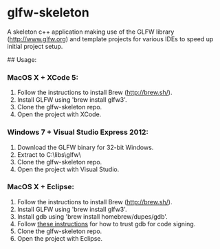 # glfw-skeleton

A skeleton c++ application making use of the GLFW library (http://www.glfw.org) and template projects for various IDEs to speed up initial project setup.

## Usage:

### MacOS X + XCode 5:

1. Follow the instructions to install Brew (http://brew.sh/).
2. Install GLFW using 'brew install glfw3'.
3. Clone the glfw-skeleton repo.
4. Open the project with XCode.

### Windows 7 + Visual Studio Express 2012:

1. Download the GLFW binary for 32-bit Windows.
2. Extract to C:\libs\glfw\
3. Clone the glfw-skeleton repo.
4. Open the project with Visual Studio.

### MacOS X + Eclipse:

1. Follow the instructions to install Brew (http://brew.sh/).
2. Install GLFW using 'brew install glfw3'.
3. Install gdb using 'brew install homebrew/dupes/gdb'.
4. Follow [these instructions](https://sourceware.org/gdb/wiki/BuildingOnDarwin) for how to trust gdb for code signing.
5. Clone the glfw-skeleton repo.
6. Open the project with Eclipse.